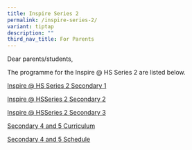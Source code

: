 ```yaml
---
title: Inspire Series 2
permalink: /inspire-series-2/
variant: tiptap
description: ""
third_nav_title: For Parents
---
```

<p>Dear parents/students,</p>
<p>The programme for the Inspire @ HS Series 2 are listed below.</p>
<p><a href="/files/Parents/Inspire_Series_2_Secondary_1.pdf" rel="noopener noreferrer nofollow" target="_blank">Inspire @ HS Series 2 Secondary 1</a>
</p>
<p><a href="/files/Parents/Inspire_Series_2_Secondary_2.pdf" rel="noopener noreferrer nofollow" target="_blank">Inspire </a>
<a href="/files/Parents/Inspire_Series_2_Secondary_1.pdf" rel="noopener noreferrer nofollow" target="_blank">@ HS</a><a href="/files/Parents/Inspire_Series_2_Secondary_2.pdf" rel="noopener noreferrer nofollow" target="_blank">Series 2 Secondary 2</a>
</p>
<p><a href="/files/Parents/Inspire_Series_2_Secondary_3.pdf" rel="noopener noreferrer nofollow" target="_blank">Inspire </a>
<a href="/files/Parents/Inspire_Series_2_Secondary_1.pdf" rel="noopener noreferrer nofollow" target="_blank">@ HS</a><a href="/files/Parents/Inspire_Series_2_Secondary_3.pdf" rel="noopener noreferrer nofollow" target="_blank">Series 2 Secondary 3</a>
</p>
<p><a href="/files/Parents/Secondary_4_and_5_Curriculum.pdf" rel="noopener noreferrer nofollow" target="_blank">Secondary 4 and 5 Curriculum</a>
</p>
<p><a href="/files/Parents/Secondary_4_and_5_Schedule.pdf" rel="noopener noreferrer nofollow" target="_blank">Secondary 4 and 5 Schedule</a>
</p>
<p></p>